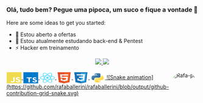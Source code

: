 ### Olá, tudo bem? Pegue uma pipoca, um suco e fique a vontade 👋

Here are some ideas to get you started:

- 🔭 Estou aberto a ofertas
- 🌱 Estou atualmente estudando back-end & Pentest
- ⚡ Hacker em treinamento

<div align="center">
  <a href="https://github.com/ErikLMFerrari">
  <img height="180em" src="https://github-readme-stats.vercel.app/api?username=ErikLMFerrari&show_icons=true&theme=dark&include_all_commits=true&count_private=true"/>
  <img height="180em" src="https://github-readme-stats.vercel.app/api/top-langs/?username=ErikLMFerrari&layout=compact&langs_count=7&theme=dark"/>
</div>

<div style="display: inline_block"><br>
  <img align="center" alt="Rafa-Js" height="30" width="40" src="https://raw.githubusercontent.com/devicons/devicon/master/icons/javascript/javascript-plain.svg">
  <img align="center" alt="Rafa-Ts" height="30" width="40" src="https://raw.githubusercontent.com/devicons/devicon/master/icons/typescript/typescript-plain.svg">
  <img align="center" alt="Rafa-React" height="30" width="40" src="https://raw.githubusercontent.com/devicons/devicon/master/icons/react/react-original.svg">
  <img align="center" alt="Rafa-HTML" height="30" width="40" src="https://raw.githubusercontent.com/devicons/devicon/master/icons/html5/html5-original.svg">
  <img align="center" alt="Rafa-CSS" height="30" width="40" src="https://raw.githubusercontent.com/devicons/devicon/master/icons/css3/css3-original.svg">
  <img align="center" alt="Rafa-Python" height="30" width="40" src="https://raw.githubusercontent.com/devicons/devicon/master/icons/python/python-original.svg">
  <img align="right" alt="Rafa-pic" height="150" style="border-radius:50px;" 
  
  <div> 
  ![Snake animation](https://github.com/rafaballerini/rafaballerini/blob/output/github-contribution-grid-snake.svg)
</div>
